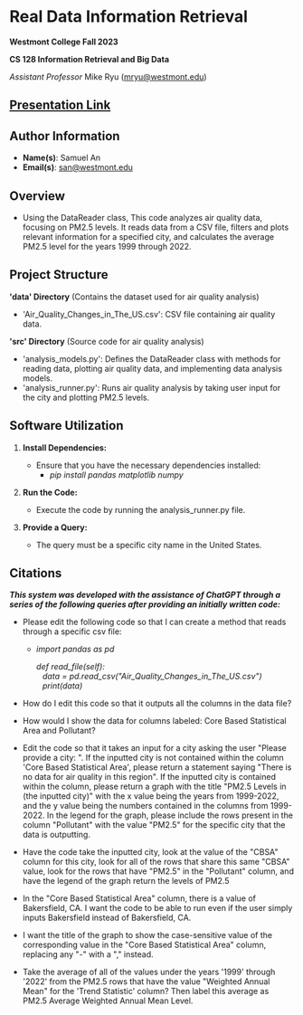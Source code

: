 # Real Data Information Retrieval
**Westmont College Fall 2023**

**CS 128 Information Retrieval and Big Data**

*Assistant Professor* Mike Ryu (mryu@westmont.edu) 

## [Presentation Link](https://docs.google.com/presentation/d/1erT-hamAlMktCLs4XP8RrxOa5tyH1ziZqTlAUIASJlM/edit#slide=id.p)

## Author Information
* **Name(s)**: Samuel An
* **Email(s)**: san@westmont.edu

## Overview

* Using the DataReader class, This code analyzes air quality data, focusing on PM2.5 levels. It reads data from a CSV file, filters and plots relevant information for a specified city, and calculates the average PM2.5 level for the years 1999 through 2022.

## Project Structure

**'data' Directory**
(Contains the dataset used for air quality analysis)
* 'Air_Quality_Changes_in_The_US.csv': CSV file containing air quality data.

**'src' Directory**
(Source code for air quality analysis)
* 'analysis_models.py': Defines the DataReader class with methods for reading data, plotting air quality data, and implementing data analysis models.
* 'analysis_runner.py': Runs air quality analysis by taking user input for the city and plotting PM2.5 levels.


## Software Utilization

1. **Install Dependencies:**
    * Ensure that you have the necessary dependencies installed:
       * *pip install pandas matplotlib numpy*
   
2. **Run the Code:**
    * Execute the code by running the analysis_runner.py file.

3. **Provide a Query:**
    * The query must be a specific city name in the United States.


## Citations
***This system was developed with the assistance of ChatGPT through a series of the following queries after providing an initially written code:***

* Please edit the following code so that I can create a method that reads through a specific csv file: <br/>
  * *import pandas as pd <br/>*
  
    *def read_file(self): <br/>*
    &ensp; *data = pd.read_csv("Air_Quality_Changes_in_The_US.csv")* <br/>
    &ensp; *print(data) <br/>*

* How do I edit this code so that it outputs all the columns in the data file?

* How would I show the data for columns labeled: Core Based Statistical Area and Pollutant? 

* Edit the code so that it takes an input for a city asking the user "Please provide a city: ". If the inputted city is not contained within the column 'Core Based Statistical Area', please return a statement saying "There is no data for air quality in this region".  If the inputted city is contained within the column, please return a graph with the title "PM2.5 Levels in (the inputted city)" with the x value being the years from 1999-2022, and the y value being the numbers contained in the columns from 1999-2022. In the legend for the graph, please include the rows present in the column "Pollutant" with the value "PM2.5" for the specific city that the data is outputting.

* Have the code take the inputted city, look at the value of the "CBSA" column for this city, look for all of the rows that share this same "CBSA" value, look for the rows that have "PM2.5" in the "Pollutant" column, and have the legend of the graph return the levels of PM2.5

* In the "Core Based Statistical Area" column, there is a value of Bakersfield, CA. I want the code to be able to run even if the user simply inputs Bakersfield instead of Bakersfield, CA.

* I want the title of the graph to show the case-sensitive value of the corresponding value in the "Core Based Statistical Area" column, replacing any "-" with a "," instead. 

* Take the average of all of the values under the years '1999' through '2022' from the PM2.5 rows that have the value "Weighted Annual Mean" for the 'Trend Statistic' column? Then label this average as PM2.5 Average Weighted Annual Mean Level.

    

